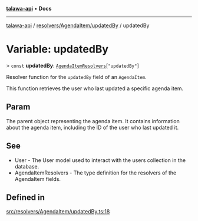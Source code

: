 [**talawa-api**](../../../../README.md) • **Docs**

***

[talawa-api](../../../../modules.md) / [resolvers/AgendaItem/updatedBy](../README.md) / updatedBy

# Variable: updatedBy

\> `const` **updatedBy**: [`AgendaItemResolvers`](../../../../types/generatedGraphQLTypes/type-aliases/AgendaItemResolvers.md)\[`"updatedBy"`\]

Resolver function for the `updatedBy` field of an `AgendaItem`.

This function retrieves the user who last updated a specific agenda item.

## Param

The parent object representing the agenda item. It contains information about the agenda item, including the ID of the user who last updated it.

## See

 - User - The User model used to interact with the users collection in the database.
 - AgendaItemResolvers - The type definition for the resolvers of the AgendaItem fields.

## Defined in

[src/resolvers/AgendaItem/updatedBy.ts:18](https://github.com/PalisadoesFoundation/talawa-api/blob/0e711c6a6b57f55ab5776fc9c8edfc5ebc0b3d70/src/resolvers/AgendaItem/updatedBy.ts#L18)
